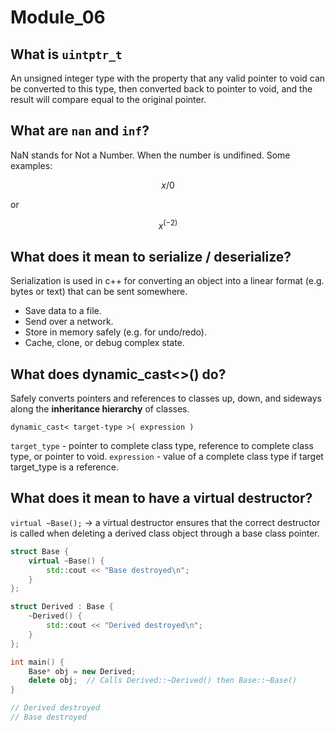 # Module_06

## What is `uintptr_t`

An unsigned integer type with the property that any valid pointer to void can be converted to this type, then converted back to pointer to void, and the result will compare equal to the original pointer.

## What are `nan` and `inf`?

NaN stands for Not a Number. When the number is undifined. Some examples:

```math
x / 0
```

or

```math
x^(-2)
```


## What does it mean to serialize / deserialize?

Serialization is used in c++ for converting an object into a linear format (e.g. bytes or text) that can be sent somewhere.

- Save data to a file.
- Send over a network.
- Store in memory safely (e.g. for undo/redo).
- Cache, clone, or debug complex state.


## What does dynamic_cast<>() do?

Safely converts pointers and references to classes up, down, and sideways along the **inheritance hierarchy** of classes.

`dynamic_cast< target-type >( expression )`

`target_type` - pointer to complete class type, reference to complete class type, or pointer to void.
`expression` - value of a complete class type if target target_type is a reference.


## What does it mean to have a virtual destructor?

`virtual ~Base();` ->  a virtual destructor ensures that the correct destructor is called when deleting a derived class object through a base class pointer.

```cpp
struct Base {
	virtual ~Base() {
		std::cout << "Base destroyed\n";
	}
};

struct Derived : Base {
	~Derived() {
		std::cout << "Derived destroyed\n";
	}
};

int main() {
	Base* obj = new Derived;
	delete obj;  // Calls Derived::~Derived() then Base::~Base()
}

// Derived destroyed
// Base destroyed
```
